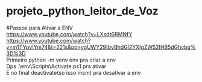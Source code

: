 # projeto_python_leitor_de_Voz

#Passos para Ativar a ENV 
<br>
https://www.youtube.com/watch?v=LXsdt6RMNfY
<br>
https://www.youtube.com/watch?v=m1TYpvIYm74&t=221s&pp=ygUWY29tbyBhdGl2YXIgZW52IHB5dGhvbg%3D%3D
<br>
Primeiro python -m venv env pra criar a env
<br>
Dps .\env\Scripts\Activate.ps1 pra ativar
<br>
E no final deactivate(so isso msm) pra desativar a env

